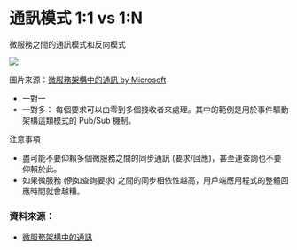 # 通訊模式 1:1 vs 1:N

微服務之間的通訊模式和反向模式

![](https://docs.microsoft.com/en-us/dotnet/architecture/microservices/architect-microservice-container-applications/media/image15.png)

圖片來源：[微服務架構中的通訊 by Microsoft](https://docs.microsoft.com/zh-tw/dotnet/architecture/microservices/architect-microservice-container-applications/communication-in-microservice-architecture)

- 一對一
- 一對多： 每個要求可以由零到多個接收者來處理。其中的範例是用於事件驅動架構這類模式的 Pub/Sub 機制。

注意事項

- 盡可能不要仰賴多個微服務之間的同步通訊 (要求/回應)，甚至連查詢也不要仰賴於此。
- 如果微服務 (例如查詢要求) 之間的同步相依性越高，用戶端應用程式的整體回應時間就會越糟。

### 資料來源：

- [微服務架構中的通訊](https://docs.microsoft.com/zh-tw/dotnet/architecture/microservices/architect-microservice-container-applications/communication-in-microservice-architecture)
